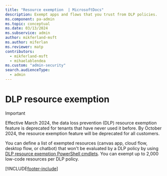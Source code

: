 ```yaml
---
title: "Resource exemption  | MicrosoftDocs"
description: Exempt apps and flows that you trust from DLP policies.
ms.component: pa-admin
ms.topic: conceptual
ms.date: 03/13/2024
ms.subservice: admin
author: mikferland-msft
ms.author: miferlan
ms.reviewer: matp
contributors:
  - mikferland-msft
  - mihaelablendea
ms.custom: "admin-security"
search.audienceType: 
  - admin
---
```


# DLP resource exemption

> [!IMPORTANT]
> Effective March 2024, the data loss prevention (DLP) resource exemption feature is deprecated for tenants that have never used it before.  By October 2024, the resource exemption feature will be deprecated for all customers.  

You can define a list of exempted resources (canvas app, cloud flow, desktop flow, or chatbot) that won't be evaluated by a DLP policy by using [DLP resource exemption PowerShell cmdlets](powerapps-powershell.md#dlp-resource-exemption-cmdlets). You can exempt up to 2,000 low-code resources per DLP policy.



[!INCLUDE[footer-include](../includes/footer-banner.md)]
